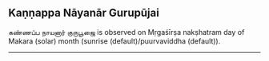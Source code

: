 ## Kaṇṇappa Nāyanār Gurupūjai
கண்ணப்ப நாயனார் குருபூஜை is observed on Mṛgaśīrṣa nakṣhatram day of Makara (solar) month (sunrise (default)/puurvaviddha (default)).



---
